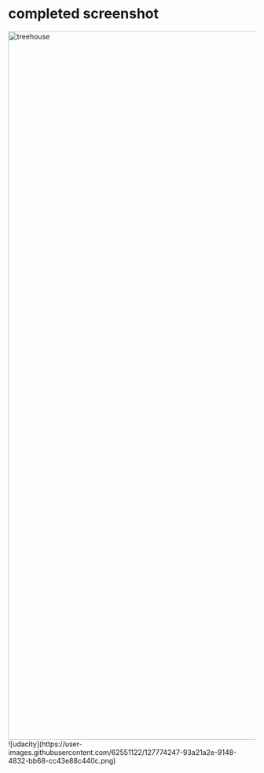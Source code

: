 # completed screenshot #

<img width="1440" alt="treehouse" src="https://user-images.githubusercontent.com/62551122/127774194-d38d2643-166d-453a-8f58-8a19c8b83e98.png">
![udacity](https://user-images.githubusercontent.com/62551122/127774247-93a21a2e-9148-4832-bb68-cc43e88c440c.png)


